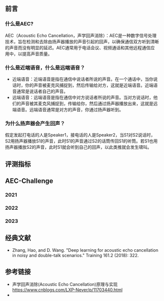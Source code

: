 ## 前言
### 什么是AEC?
AEC（Acoustic Echo Cancellation，声学回声消除）：AEC是一种数字信号处理技术，旨在检测和去除由扬声器播放的声音引起的回声，以确保通信双方听到清晰的声音而没有明显的延迟。AEC通常用于电话会议、视频通话和其他远程通信应用中，以提高声音质量。
### 什么是近端语音，什么是远端语音？
- 近端语音：近端语音是指在通信中说话者所说的声音。在一个通话中，当你说话时，你的声音被麦克风捕捉到，然后传输给对方，这就是近端语音。近端语音通常是说话者自己的声音。
- 远端语音：远端语音是指在通信中对方说话者所说的声音。当对方说话时，他们的声音被其麦克风捕捉到，传输给你，然后通过扬声器播放出来，这就是远端语音。远端语音通常是对方的声音，你通过扬声器听到。
### 为什么扬声器会产生回声？
假定发起打电话的人是Speaker1，接电话的人是Speaker2，当S1对S2说话时，S2用扬声器播放S1的声音，此时S1的声音通过S2的话筒传回S1的听筒。若S1也用扬声器播放S2的声音，此时S1就会听到自己的回声，以此类推就会发生啸叫。

## 评测指标
## AEC-Challenge
### 2021
### 2022
### 2023 

## 经典文献
- Zhang, Hao, and D. Wang. "Deep learning for acoustic echo cancellation in noisy and double-talk scenarios." Training 161.2 (2018): 322.
## 参考链接
- 声学回声消除(Acoustic Echo Cancellation)原理与实现 https://www.cnblogs.com/LXP-Never/p/11703440.html
- 